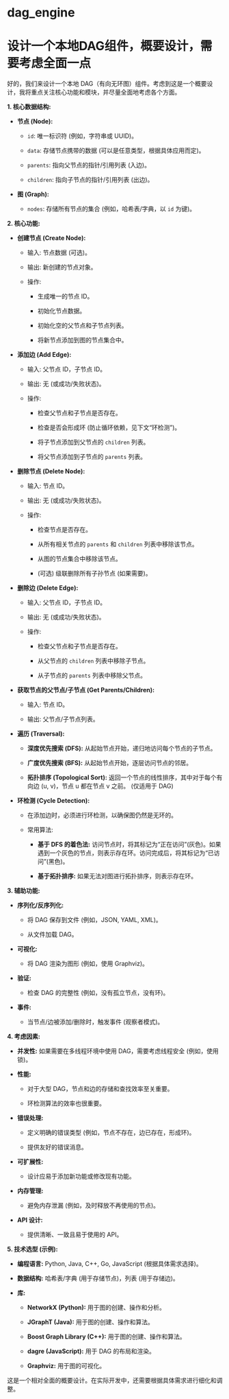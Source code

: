 # dag_engine
# 设计一个本地DAG组件，概要设计，需要考虑全面一点

好的，我们来设计一个本地 DAG（有向无环图）组件。考虑到这是一个概要设计，我将重点关注核心功能和模块，并尽量全面地考虑各个方面。

**1. 核心数据结构:**

* **节点 (Node):**

  * `id`: 唯一标识符 (例如，字符串或 UUID)。

  * `data`: 存储节点携带的数据 (可以是任意类型，根据具体应用而定)。

  * `parents`: 指向父节点的指针/引用列表 (入边)。

  * `children`: 指向子节点的指针/引用列表 (出边)。

* **图 (Graph):**

  * `nodes`: 存储所有节点的集合 (例如，哈希表/字典，以 `id` 为键)。

**2. 核心功能:**

* **创建节点 (Create Node):**

  * 输入: 节点数据 (可选)。

  * 输出: 新创建的节点对象。

  * 操作:

    * 生成唯一的节点 ID。

    * 初始化节点数据。

    * 初始化空的父节点和子节点列表。

    * 将新节点添加到图的节点集合中。

* **添加边 (Add Edge):**

  * 输入: 父节点 ID，子节点 ID。

  * 输出: 无 (或成功/失败状态)。

  * 操作:

    * 检查父节点和子节点是否存在。

    * 检查是否会形成环 (防止循环依赖，见下文“环检测”)。

    * 将子节点添加到父节点的 `children` 列表。

    * 将父节点添加到子节点的 `parents` 列表。

* **删除节点 (Delete Node):**

  * 输入: 节点 ID。

  * 输出: 无 (或成功/失败状态)。

  * 操作:

    * 检查节点是否存在。

    * 从所有相关节点的 `parents` 和 `children` 列表中移除该节点。

    * 从图的节点集合中移除该节点。

    * (可选) 级联删除所有子孙节点 (如果需要)。

* **删除边 (Delete Edge):**

  * 输入: 父节点 ID，子节点 ID。

  * 输出: 无 (或成功/失败状态)。

  * 操作:

    * 检查父节点和子节点是否存在。

    * 从父节点的 `children` 列表中移除子节点。

    * 从子节点的 `parents` 列表中移除父节点。

* **获取节点的父节点/子节点 (Get Parents/Children):**

  * 输入: 节点 ID。

  * 输出: 父节点/子节点列表。

* **遍历 (Traversal):**

  * **深度优先搜索 (DFS):** 从起始节点开始，递归地访问每个节点的子节点。

  * **广度优先搜索 (BFS):** 从起始节点开始，逐层访问节点的邻居。

  * **拓扑排序 (Topological Sort):**  返回一个节点的线性排序，其中对于每个有向边 (u, v)，节点 u 都在节点 v 之前。 (仅适用于 DAG)

* **环检测 (Cycle Detection):**

  * 在添加边时，必须进行环检测，以确保图仍然是无环的。

  * 常用算法:

    * **基于 DFS 的着色法:**  访问节点时，将其标记为“正在访问”(灰色)。如果遇到一个灰色的节点，则表示存在环。访问完成后，将其标记为“已访问”(黑色)。

    * **基于拓扑排序:** 如果无法对图进行拓扑排序，则表示存在环。

**3. 辅助功能:**

* **序列化/反序列化:**

  * 将 DAG 保存到文件 (例如，JSON, YAML, XML)。

  * 从文件加载 DAG。

* **可视化:**

  * 将 DAG 渲染为图形 (例如，使用 Graphviz)。

* **验证:**

  * 检查 DAG 的完整性 (例如，没有孤立节点，没有环)。

* **事件:**

  * 当节点/边被添加/删除时，触发事件 (观察者模式)。

**4. 考虑因素:**

* **并发性:** 如果需要在多线程环境中使用 DAG，需要考虑线程安全 (例如，使用锁)。

* **性能:**

  * 对于大型 DAG，节点和边的存储和查找效率至关重要。

  * 环检测算法的效率也很重要。

* **错误处理:**

  * 定义明确的错误类型 (例如，节点不存在，边已存在，形成环)。

  * 提供友好的错误消息。

* **可扩展性:**

  * 设计应易于添加新功能或修改现有功能。

* **内存管理:**

  * 避免内存泄漏 (例如，及时释放不再使用的节点)。

* **API 设计:**

  * 提供清晰、一致且易于使用的 API。

**5. 技术选型 (示例):**

* **编程语言:**  Python, Java, C++, Go, JavaScript (根据具体需求选择)。

* **数据结构:**  哈希表/字典 (用于存储节点)，列表 (用于存储边)。

* **库:**

  * **NetworkX (Python):**  用于图的创建、操作和分析。

  * **JGraphT (Java):**  用于图的创建、操作和算法。

  * **Boost Graph Library (C++):**  用于图的创建、操作和算法。

  * **dagre (JavaScript):**  用于 DAG 的布局和渲染。

  * **Graphviz:**  用于图的可视化。

这是一个相对全面的概要设计。在实际开发中，还需要根据具体需求进行细化和调整。
